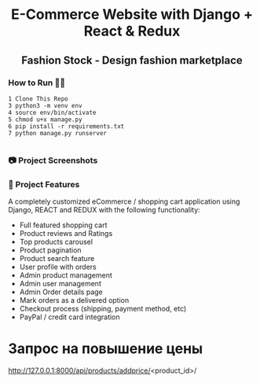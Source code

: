 <h1 align=center>E-Commerce Website with Django + React & Redux</h1>
<h2 align=center>Fashion Stock - Design fashion marketplace</h2>

### How to Run 🏃‍♀️

```shell
1 Clone This Repo
3 python3 -m venv env
4 source env/bin/activate  
5 chmod u+x manage.py
6 pip install -r requirements.txt 
7 python manage.py runserver


```

### 📷 Project Screenshots


### 🚀 Project Features

A completely customized eCommerce / shopping cart application using Django, REACT and REDUX with the following functionality:

- Full featured shopping cart
- Product reviews and Ratings
- Top products carousel
- Product pagination
- Product search feature
- User profile with orders
- Admin product management
- Admin user management
- Admin Order details page
- Mark orders as a delivered option
- Checkout process (shipping, payment method, etc)
- PayPal / credit card integration

# Запрос на повышение цены
http://127.0.0.1:8000/api/products/addprice/<product_id>/